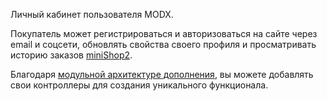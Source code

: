 Личный кабинет пользователя MODX.

Покупатель может регистрироваться и авторизоваться на сайте через email и соцсети, обновлять свойства своего профиля и просматривать историю заказов [miniShop2][1].

Благодаря [модульной архитектуре дополнения][2], вы можете добавлять свои контроллеры для создания уникального функционала.

[1]: /ru/01_Компоненты/02_miniShop2
[2]: /ru/01_Компоненты/19_Office/01_Логика_работы.md